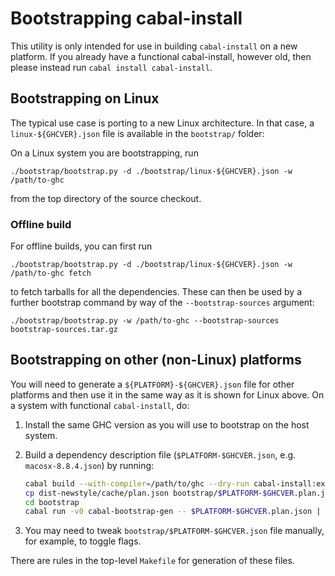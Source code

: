 # Bootstrapping cabal-install

This utility is only intended for use in building `cabal-install`
on a new platform. If you already have a functional cabal-install, however old, then
please instead run `cabal install cabal-install`.

## Bootstrapping on Linux

The typical use case is porting to a new Linux architecture. In that case,
a `linux-${GHCVER}.json` file is available in the `bootstrap/` folder:

On a Linux system you are bootstrapping, run

    ./bootstrap/bootstrap.py -d ./bootstrap/linux-${GHCVER}.json -w /path/to-ghc

from the top directory of the source checkout.

### Offline build

For offline builds, you can first run

    ./bootstrap/bootstrap.py -d ./bootstrap/linux-${GHCVER}.json -w /path/to-ghc fetch

to fetch tarballs for all the dependencies. These can then be used by a further
bootstrap command by way of the `--bootstrap-sources` argument:

    ./bootstrap/bootstrap.py -w /path/to-ghc --bootstrap-sources bootstrap-sources.tar.gz

## Bootstrapping on other (non-Linux) platforms

You will need to generate a `${PLATFORM}-${GHCVER}.json` file for other platforms and then use it
in the same way as it is shown for Linux above. On a system with functional `cabal-install`, do:

1. Install the same GHC version as you will use to bootstrap on the host system.

2. Build a dependency description file (`$PLATFORM-$GHCVER.json`, e.g. `macosx-8.8.4.json`) by running:

   ```sh
   cabal build --with-compiler=/path/to/ghc --dry-run cabal-install:exe:cabal
   cp dist-newstyle/cache/plan.json bootstrap/$PLATFORM-$GHCVER.plan.json
   cd bootstrap
   cabal run -v0 cabal-bootstrap-gen -- $PLATFORM-$GHCVER.plan.json | tee $PLATFORM-$GHCVER.json
   ```

3. You may need to tweak `bootstrap/$PLATFORM-$GHCVER.json` file manually,
     for example, to toggle flags.

There are rules in the top-level `Makefile` for generation of these files.

